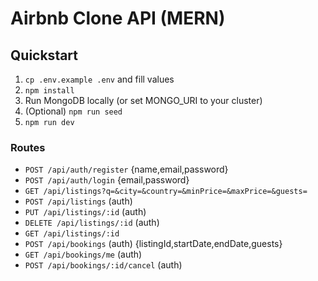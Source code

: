 # Airbnb Clone API (MERN)

## Quickstart
1) `cp .env.example .env` and fill values
2) `npm install`
3) Run MongoDB locally (or set MONGO_URI to your cluster)
4) (Optional) `npm run seed`
5) `npm run dev`

### Routes
- `POST /api/auth/register` {name,email,password}
- `POST /api/auth/login` {email,password}
- `GET /api/listings?q=&city=&country=&minPrice=&maxPrice=&guests=`
- `POST /api/listings` (auth)
- `PUT /api/listings/:id` (auth)
- `DELETE /api/listings/:id` (auth)
- `GET /api/listings/:id`
- `POST /api/bookings` (auth) {listingId,startDate,endDate,guests}
- `GET /api/bookings/me` (auth)
- `POST /api/bookings/:id/cancel` (auth)
